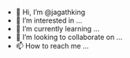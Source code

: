 - 👋 Hi, I’m @jagathking
- 👀 I’m interested in ...
- 🌱 I’m currently learning ...
- 💞️ I’m looking to collaborate on ...
- 📫 How to reach me ...

<!---
jagathking/jagathking is a ✨ special ✨ repository because its `README.md` (this file) appears on your GitHub profile.
You can click the Preview link to take a look at your changes.
--->

